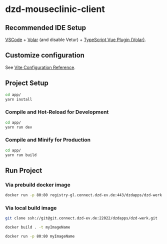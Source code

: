 # dzd-mouseclinic-client

## Recommended IDE Setup

[VSCode](https://code.visualstudio.com/) + [Volar](https://marketplace.visualstudio.com/items?itemName=Vue.volar) (and disable Vetur) + [TypeScript Vue Plugin (Volar)](https://marketplace.visualstudio.com/items?itemName=Vue.vscode-typescript-vue-plugin).

## Customize configuration

See [Vite Configuration Reference](https://vitejs.dev/config/).

## Project Setup

```sh
cd app/
yarn install
```

### Compile and Hot-Reload for Development

```sh
cd app/
yarn run dev
```

### Compile and Minify for Production

```sh
cd app/
yarn run build
```
## Run Project

### Via prebuild docker image

```bash
docker run -p 80:80 registry-gl.connect.dzd-ev.de:443/dzdapps/dzd-werk:latest
```

### Via local build image

```bash
git clone ssh://git@git.connect.dzd-ev.de:22022/dzdapps/dzd-werk.git
```

```bash
docker build . -t myImageName
```

```bash
docker run -p 80:80 myImageName
```